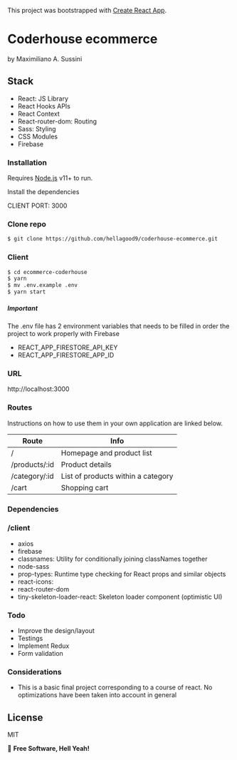 This project was bootstrapped with [Create React App](https://github.com/facebook/create-react-app).

# Coderhouse ecommerce

by Maximiliano A. Sussini

## Stack

- React: JS Library
- React Hooks APIs
- React Context
- React-router-dom: Routing
- Sass: Styling
- CSS Modules
- Firebase

### Installation

Requires [Node.js](https://nodejs.org/) v11+ to run.

Install the dependencies

CLIENT PORT: 3000

### Clone repo

```sh
$ git clone https://github.com/hellagood9/coderhouse-ecommerce.git
```

### Client

```sh
$ cd ecommerce-coderhouse
$ yarn
$ mv .env.example .env
$ yarn start
```

##### Important

The .env file has 2 environment variables that needs to be filled in order the project to work
properly with Firebase

- REACT_APP_FIRESTORE_API_KEY
- REACT_APP_FIRESTORE_APP_ID

### URL

http://localhost:3000

### Routes

Instructions on how to use them in your own application are linked below.

| Route         | Info                               |
| ------------- | ---------------------------------- |
| /             | Homepage and product list          |
| /products/:id | Product details                    |
| /category/:id | List of products within a category |
| /cart         | Shopping cart                      |

### Dependencies

### /client

- axios
- firebase
- classnames: Utility for conditionally joining classNames together
- node-sass
- prop-types: Runtime type checking for React props and similar objects
- react-icons:
- react-router-dom
- tiny-skeleton-loader-react: Skeleton loader component (optimistic UI)

### Todo

- Improve the design/layout
- Testings
- Implement Redux
- Form validation

### Considerations

- This is a basic final project corresponding to a course of react. No optimizations have been taken into account in general

## License

MIT

:muscle:
**Free Software, Hell Yeah!**
